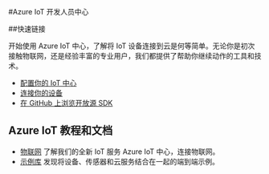 <properties 
pageTitle="Azure 开发人员中心： Azure IoT" 
description="" 
services="IoT" 
documentationCenter="Develop" 
authors="" 
manager="" 
editor="" />
<tags ms.service="IoT"
    ms.date=""
    wacn.date=""
    />

#Azure IoT 开发人员中心

##快速链接

开始使用 Azure IoT 中心，了解将 IoT 设备连接到云是何等简单。无论你是初次接触物联网，还是经验丰富的专业用户，我们都提供了帮助你继续动作的工具和技术。 

- [配置你的 IoT 中心](/develop/iot/iot-starter-kits/)
- [连接你的设备](https://azure.microsoft.com/zh-cn/develop/iot/get-started/)
- [在 GitHub 上浏览开放源 SDK](https://github.com/Azure/azure-iot-sdks)


## Azure IoT 教程和文档


- [物联网](/documentation/services/iot-hub/)    了解我们的全新 IoT 服务 Azure IoT 中心，连接物联网。
- [示例库](https://azure.microsoft.com/zh-cn/documentation/samples/?service=iot-hub)    发现将设备、传感器和云服务结合在一起的端到端示例。